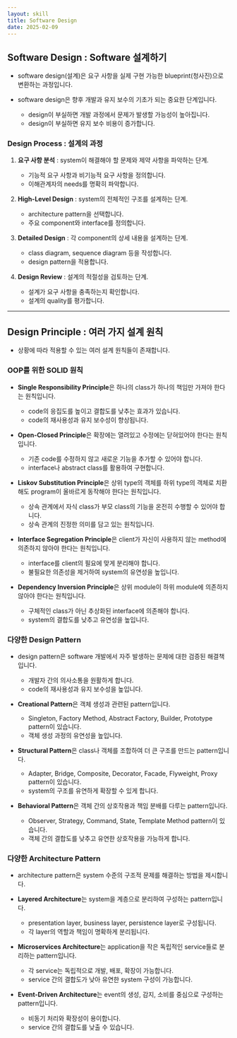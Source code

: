 ```yaml
---
layout: skill
title: Software Design
date: 2025-02-09
---
```



## Software Design : Software 설계하기

- software design(설계)은 요구 사항을 실제 구현 가능한 blueprint(청사진)으로 변환하는 과정입니다.

- software design은 향후 개발과 유지 보수의 기초가 되는 중요한 단계입니다.
    - design이 부실하면 개발 과정에서 문제가 발생할 가능성이 높아집니다.
    - design이 부실하면 유지 보수 비용이 증가합니다.


### Design Process : 설계의 과정

1. **요구 사항 분석** : system이 해결해야 할 문제와 제약 사항을 파악하는 단계.
    - 기능적 요구 사항과 비기능적 요구 사항을 정의합니다.
    - 이해관계자의 needs를 명확히 파악합니다.

2. **High-Level Design** : system의 전체적인 구조를 설계하는 단계.
    - architecture pattern을 선택합니다.
    - 주요 component와 interface를 정의합니다.

3. **Detailed Design** : 각 component의 상세 내용을 설계하는 단계.
    - class diagram, sequence diagram 등을 작성합니다.
    - design pattern을 적용합니다.

4. **Design Review** : 설계의 적절성을 검토하는 단계.
    - 설계가 요구 사항을 충족하는지 확인합니다.
    - 설계의 quality를 평가합니다.


---


## Design Principle : 여러 가지 설계 원칙

- 상황에 따라 적용할 수 있는 여러 설계 원칙들이 존재합니다.


### OOP를 위한 SOLID 원칙

- **Single Responsibility Principle**은 하나의 class가 하나의 책임만 가져야 한다는 원칙입니다.
    - code의 응집도를 높이고 결합도를 낮추는 효과가 있습니다.
    - code의 재사용성과 유지 보수성이 향상됩니다.

- **Open-Closed Principle**은 확장에는 열려있고 수정에는 닫혀있어야 한다는 원칙입니다.
    - 기존 code를 수정하지 않고 새로운 기능을 추가할 수 있어야 합니다.
    - interface나 abstract class를 활용하여 구현합니다.

- **Liskov Substitution Principle**은 상위 type의 객체를 하위 type의 객체로 치환해도 program이 올바르게 동작해야 한다는 원칙입니다.
    - 상속 관계에서 자식 class가 부모 class의 기능을 온전히 수행할 수 있어야 합니다.
    - 상속 관계의 진정한 의미를 담고 있는 원칙입니다.

- **Interface Segregation Principle**은 client가 자신이 사용하지 않는 method에 의존하지 않아야 한다는 원칙입니다.
    - interface를 client의 필요에 맞게 분리해야 합니다.
    - 불필요한 의존성을 제거하여 system의 유연성을 높입니다.

- **Dependency Inversion Principle**은 상위 module이 하위 module에 의존하지 않아야 한다는 원칙입니다.
    - 구체적인 class가 아닌 추상화된 interface에 의존해야 합니다.
    - system의 결합도를 낮추고 유연성을 높입니다.


### 다양한 Design Pattern

- design pattern은 software 개발에서 자주 발생하는 문제에 대한 검증된 해결책입니다.
    - 개발자 간의 의사소통을 원활하게 합니다.
    - code의 재사용성과 유지 보수성을 높입니다.

- **Creational Pattern**은 객체 생성과 관련된 pattern입니다.
    - Singleton, Factory Method, Abstract Factory, Builder, Prototype pattern이 있습니다.
    - 객체 생성 과정의 유연성을 높입니다.

- **Structural Pattern**은 class나 객체를 조합하여 더 큰 구조를 만드는 pattern입니다.
    - Adapter, Bridge, Composite, Decorator, Facade, Flyweight, Proxy pattern이 있습니다.
    - system의 구조를 유연하게 확장할 수 있게 합니다.

- **Behavioral Pattern**은 객체 간의 상호작용과 책임 분배를 다루는 pattern입니다.
    - Observer, Strategy, Command, State, Template Method pattern이 있습니다.
    - 객체 간의 결합도를 낮추고 유연한 상호작용을 가능하게 합니다.


### 다양한 Architecture Pattern

- architecture pattern은 system 수준의 구조적 문제를 해결하는 방법을 제시합니다.

- **Layered Architecture**는 system을 계층으로 분리하여 구성하는 pattern입니다.
    - presentation layer, business layer, persistence layer로 구성됩니다.
    - 각 layer의 역할과 책임이 명확하게 분리됩니다.

- **Microservices Architecture**는 application을 작은 독립적인 service들로 분리하는 pattern입니다.
    - 각 service는 독립적으로 개발, 배포, 확장이 가능합니다.
    - service 간의 결합도가 낮아 유연한 system 구성이 가능합니다.

- **Event-Driven Architecture**는 event의 생성, 감지, 소비를 중심으로 구성하는 pattern입니다.
    - 비동기 처리와 확장성이 용이합니다.
    - service 간의 결합도를 낮출 수 있습니다.
